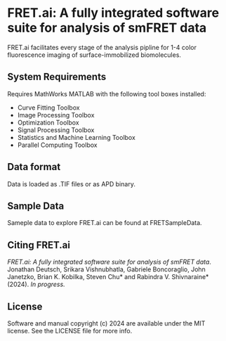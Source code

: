 
FRET.ai: A fully integrated software suite for analysis of smFRET data
======================================================================

FRET.ai facilitates every stage of the analysis pipline for 1-4 color fluorescence imaging of surface-immobilized biomolecules.


System Requirements
-------------------
Requires MathWorks MATLAB with the following tool boxes installed: 
- Curve Fitting Toolbox
- Image Processing Toolbox
- Optimization Toolbox
- Signal Processing Toolbox
- Statistics and Machine Learning Toolbox
- Parallel Computing Toolbox

Data format
-----------
Data is loaded as .TIF files or as APD binary. 

Sample Data
-----------
Sameple data to explore FRET.ai can be found at FRETSampleData. 

Citing FRET.ai 
-------------

_FRET.ai: A fully integrated software suite for analysis of smFRET data_. Jonathan Deutsch, Srikara Vishnubhatla, Gabriele Boncoraglio, John Janetzko, Brian K. Kobilka, Steven Chu* and Rabindra V. Shivnaraine* (2024). _In progress._

License
-------
Software and manual copyright (c) 2024 are available under the MIT license. See the LICENSE file for more info. 




